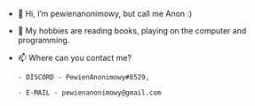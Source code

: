 - 👋 Hi, I’m pewienanonimowy, but call me Anon :)
- 👀 My hobbies are reading books, playing on the computer and programming.
- 📫 Where can you contact me?
  
      - DISCORD - PewienAnonimowy#8529,

      - E-MAIL - pewienanonimowy@gmail.com

